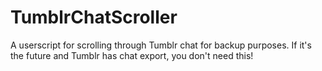 # TumblrChatScroller
A userscript for scrolling through Tumblr chat for backup purposes. If it's the future and Tumblr has chat export, you don't need this!
